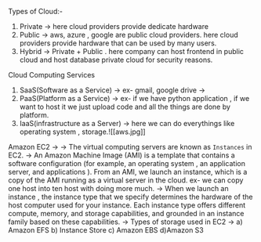 
Types of Cloud:-
1) Private -> here cloud providers provide dedicate hardware 
2) Public -> aws, azure , google are public cloud providers. here cloud providers provide hardware that can be used by many users.
3) Hybrid -> Private + Public . here company can host frontend in public cloud and host database private cloud for security reasons.

Cloud Computing Services
1) SaaS(Software as a Service) -> ex- gmail, google drive -> 
2) PaaS(Platform as a Service) -> ex- if we have python application , if we want to host it we just upload code and all the things are done by platform.
3) IaaS(infrastructure as a Server) -> here we can do everythings like operating system , storage.![[aws.jpg]]


Amazon EC2 ->
-> The virtual computing servers are known as `Instances` in EC2.
-> An Amazon Machine Image (AMI) is a template that contains a software configuration (for example, an operating system , an application server, and applications ). From an AMI, we launch an instance, which is a copy of the AMI running as a virtual server in the cloud. ex- we can copy one host into ten host with doing more much.
-> When we launch an instance , the instance type that we specify determines the hardware of the host computer used for your instance. Each instance type offers different compute, memory, and storage capabilities, and grounded in an instance family based on these capabilities.
-> Types of storage used in  EC2 -> a) Amazon EFS b) Instance Store c) Amazon EBS d)Amazon S3